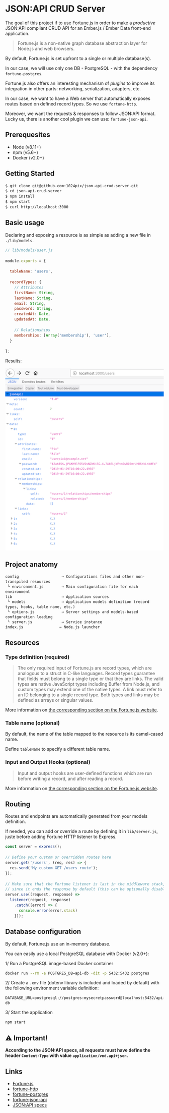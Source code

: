 # JSON:API CRUD Server

The goal of this project if to use Fortune.js in order to make a _productive_ JSON:API compliant CRUD API for an Ember.js / Ember Data front-end application.

> Fortune.js is a non-native graph database abstraction layer for Node.js and web browsers. 

By default, Fortune.js is set upfront to a single or multiple database(s).

In our case, we will use only one DB - PostgreSQL - with the dependency `fortune-postgres`.

Fortune.js also offers an interesting mechanism of _plugins_ to improve its integration in other parts: networking, serialization, adapters, etc.

In our case, we want to have a Web server that automatically exposes routes based on defined record types. So we use `fortune-http`.

Moreover, we want the requests & responses to follow JSON:API format. Lucky us, there is another cool plugin we can use: `fortune-json-api`.


## Prerequesites

* Node (v8.11+)
* npm (v5.6+)
* Docker (v2.0+)
 
 
## Getting Started

```bash
$ git clone git@github.com:1024pix/json-api-crud-server.git
$ cd json-api-crud-server
$ npm install
$ npm start
$ curl http://localhost:3000
```


## Basic usage

Declaring and exposing a resource is as simple as adding a new file in `./lib/models`.

````javascript
// lib/models/user.js

module.exports = {

  tableName: 'users',

  recordTypes: {
    // Attributes
    firstName: String,
    lastName: String,
    email: String,
    password: String,
    createdAt: Date,
    updatedAt: Date,

    // Relationships
    memberships: [Array('membership'), 'user'],
  }

};
````

Results:

<img src="/doc/img/GET_users.png" width="600">

## Project anatomy

```
config                   → Configurations files and other non-transpiled resources
 └ environment.js        → Main configuration file for each environment 
lib                      → Application sources
 └ models                → Application models definition (record types, hooks, table name, etc.)
 └ options.js            → Server settings and models-based configuration loading
 └ server.js             → Service instance
index.js                → Node.js launcher
```


## Resources

### Type definition (required)

> The only required input of Fortune.js are record types, which are analogous to a struct in C-like languages. Record types guarantee that fields must belong to a single type or that they are links. The valid types are native JavaScript types including Buffer from Node.js, and custom types may extend one of the native types. A link must refer to an ID belonging to a single record type. Both types and links may be defined as arrays or singular values.

More information on [the corresponding section on the Fortune.js website](http://fortune.js.org/guide/#type-definition).

### Table name (optional)

By default, the name of the table mapped to the resource is its camel-cased name.

Define `tableName` to specify a different table name.

### Input and Output Hooks (optional)

> Input and output hooks are user-defined functions which are run before writing a record, and after reading a record.

More information on [the corresponding section on the Fortune.js website](http://fortune.js.org/guide/#input-and-output-hooks).


## Routing

Routes and endpoints are automatically generated from your models definition.

If needed, you can add or override a route by defining it in `lib/server.js`, juste before adding Fortune HTTP listener to Express.

````javascript
const server = express();

// Define your custom or overridden routes here
server.get('/users', (req, res) => {
  res.send('My custom GET /users route');
});

// Make sure that the Fortune listener is last in the middleware stack,
// since it ends the response by default (this can be optionally disabled).
server.use((request, response) =>
  listener(request, response)
    .catch((error) => {
      console.error(error.stack)
    }));
````

## Database configuration

By default, Fortune.js use an in-memory database. 

You can easily use a local PostgreSQL database with Docker (v2.0+):

1/ Run a PostgreSQL image-based Docker container

```bash
docker run --rm -e POSTGRES_DB=api-db -dit -p 5432:5432 postgres
```

2/ Create a `.env` file (dotenv library is included and loaded by default) with the following environment variable definition:

```
DATABASE_URL=postgresql://postgres:mysecretpassword@localhost:5432/api-db
```

3/ Start the application

```bash
npm start
```


## ⚠ Important!

**According to the JSON:API specs, all requests must have define the header `Content-Type` with value `application/vnd.api+json`.** 


## Links

* [Fortune.js](http://fortune.js.org)
* [fortune-http](https://github.com/fortunejs/fortune-http)
* [fortune-postgres](https://github.com/fortunejs/fortune-postgres)
* [fortune-json-api](https://github.com/fortunejs/fortune-json-api)
* [JSON:API specs](https://jsonapi.org/)